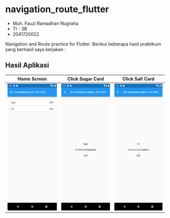 # navigation_route_flutter

- Muh. Fauzi Ramadhan Nugraha
- TI - 3B
- 2041720022

Navigation and Route practice for Flutter.
Berikut beberapa hasil praktikum yang berhasil saya kerjakan :

## Hasil Aplikasi

| Home Screen | Click Sugar Card | Click Salt Card |
| ------------------ | --------------------------- | ------------------ |
| <img src="./image/1.png" height="400" alt="Screenshot"/>  | <img src="./image/2.png" height="400" alt="Screenshot"/> | <img src="./image/3.png" height="400" alt="Screenshot"/> |
